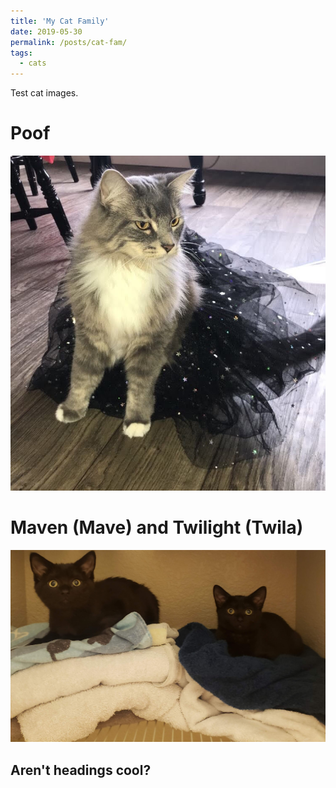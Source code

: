 ```yaml
---
title: 'My Cat Family'
date: 2019-05-30
permalink: /posts/cat-fam/
tags:
  - cats
---
```


Test cat images.

Poof
======
![Poof](poof_dancer.JPG)


Maven (Mave) and Twilight (Twila)
======
![The Twins](mave-and-twila.jpg)


Aren't headings cool?
------